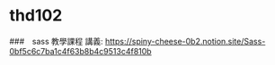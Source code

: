 # thd102
###　sass 教學課程
講義:
https://spiny-cheese-0b2.notion.site/Sass-0bf5c6c7ba1c4f63b8b4c9513c4f810b
